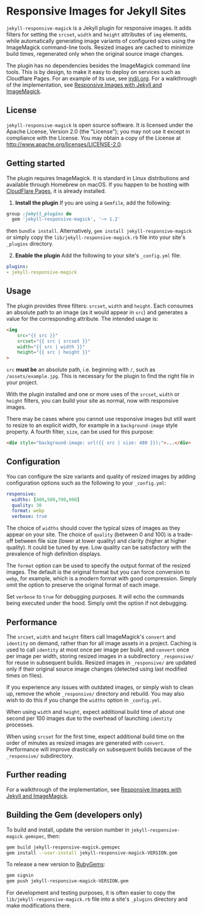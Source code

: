 # Responsive Images for Jekyll Sites

`jekyll-responsive-magick` is a Jekyll plugin for responsive images. It adds filters for setting the `srcset`, `width` and `height` attributes of `img` elements, while automatically generating image variants of configured sizes using the ImageMagick command-line tools. Resized images are cached to minimize build times, regenerated only when the original source image changes.

The plugin has no dependencies besides the ImageMagick command line tools. This is by design, to make it easy to deploy on services such as Cloudflare Pages. For an example of its use, see [indii.org](https://indii.org). For a walkthrough of the implementation, see [Responsive Images with Jekyll and ImageMagick](https://indii.org/blog/responsive-images-with-jekyll-and-imagemagick/).

## License

`jekyll-responsive-magick` is open source software. It is licensed under the Apache License, Version 2.0 (the "License"); you may not use it except in compliance with the License. You may obtain a copy of the License at
<http://www.apache.org/licenses/LICENSE-2.0>.

## Getting started

The plugin requires ImageMagick. It is standard in Linux distributions and available through Homebrew on macOS. If you happen to be hosting with [CloudFlare Pages](https://pages.cloudflare.com/), it is already installed.

1. **Install the plugin** If you are using a `Gemfile`, add the following:
  ```ruby
  group :jekyll_plugins do
    gem 'jekyll-responsive-magick', '~> 1.2'
  ```
  then `bundle install`. Alternatively, `gem install jekyll-responsive-magick` or simply copy the `lib/jekyll-responsive-magick.rb` file into your site's `_plugins` directory.

2. **Enable the plugin** Add the following to your site's `_config.yml` file:
  ```yaml
  plugins: 
  - jekyll-responsive-magick
  ```

## Usage

The plugin provides three filters: `srcset`, `width` and `height`. Each consumes an absolute path to an image (as it would appear in `src`) and generates a value for the corresponding attribute. The intended usage is:
```html
<img
    src="{{ src }}"
    srcset="{{ src | srcset }}"
    width="{{ src | width }}"
    height="{{ src | height }}"
>
```
`src` **must be** an absolute path, i.e. beginning with `/`, such as `/assets/example.jpg`. This is necessary for the plugin to find the right file in your project.

With the plugin installed and one or more uses of the `srcset`, `width` or `height` filters, you can build your site as normal, now with responsive images.

There may be cases where you cannot use responsive images but still want to resize to an explicit width, for example in a `background-image` style property. A fourth filter, `size`, can be used for this purpose:
```html
<div style="background-image: url({{ src | size: 480 }});">...</div>
```

## Configuration

You can configure the size variants and quality of resized images by adding configuration options such as the following to your `_config.yml`:

```yaml
responsive:
  widths: [400,500,700,900]
  quality: 30
  format: webp
  verbose: true
```

The choice of `widths` should cover the typical sizes of images as they appear on your site. The choice of `quality` (between 0 and 100) is a trade-off between file size (lower at lower quality) and clarity (higher at higher quality). It could be tuned by eye. Low quality can be satisfactory with the prevalence of high definition displays.

The `format` option can be used to specify the output format of the resized images. The default is the original format but you can force conversion to `webp`, for example, which is a modern format with good compression. Simply omit the option to preserve the original format of each image.

Set `verbose` to `true` for debugging purposes. It will echo the commands being executed under the hood. Simply omit the option if not debugging.

## Performance

The `srcset`, `width` and `height` filters call ImageMagick's `convert` and `identity` on demand, rather than for all image assets in a project. Caching is used to call `identity` at most once per image per build, and `convert` once per image per width, storing resized images in a subdirectory `_responsive/` for reuse in subsequent builds. Resized images in `_responsive/` are updated only if their original source image changes (detected using last modified times on files).

If you experience any issues with outdated images, or simply wish to clean up, remove the whole `_responsive/` directory and rebuild. You may also wish to do this if you change the `widths` option in `_config.yml`.

When using `width` and `height`, expect additional build time of about one second per 100 images due to the overhead of launching `identity` processes.

When using `srcset` for the first time, expect additional build time on the order of minutes as resized images are generated with `convert`. Performance will improve drastically on subsequent builds because of the `_responsive/` subdirectory.

## Further reading

For a walkthrough of the implementation, see [Responsive Images with Jekyll and ImageMagick](https://indii.org/blog/responsive-images-with-jekyll-and-imagemagick/).

## Building the Gem (developers only)

To build and install, update the version number in `jekyll-responsive-magick.gemspec`, then:
```bash
gem build jekyll-responsive-magick.gemspec
gem install --user-install jekyll-responsive-magick-VERSION.gem
```

To release a new version to [RubyGems](https://rubygems.org):
```bash
gem signin
gem push jekyll-responsive-magick-VERSION.gem
```

For development and testing purposes, it is often easier to copy the `lib/jekyll-responsive-magick.rb` file into a site's `_plugins` directory and make modifications there.

